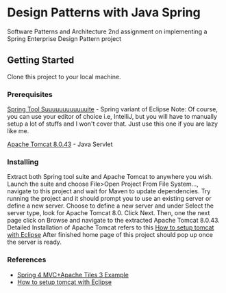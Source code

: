 # Design Patterns with Java Spring
Software Patterns and Architecture 2nd assignment on implementing a Spring Enterprise Design Pattern project
## Getting Started
Clone this project to your local machine.
### Prerequisites

[Spring Tool Suuuuuuuuuuuuite](https://spring.io/tools/sts/all) - Spring variant of Eclipse
Note: Of course, you can use your editor of choice i.e, IntelliJ, but you will have to manually setup a lot of stuffs and I won't cover that. Just use this one if you are lazy like me.

[Apache Tomcat 8.0.43](https://tomcat.apache.org/download-80.cgi) - Java Servlet


### Installing

Extract both Spring tool suite and Apache Tomcat to anywhere you wish.
Launch the suite and choose File>Open Project From File System..., navigate to this project and wait for Maven to update dependencies.
Try running the project and it should prompt you to use an existing server or define a new server.
Choose to define a new server and under Select the server type, look for Apache Tomcat 8.0.
Click Next. Then, one the next page click on Browse and navigate to the extracted Apache Tomcat 8.0.43.
Detailed Installation of Apache Tomcat refers to this [How to setup tomcat with Eclipse](http://websystique.com/misc/how-to-setup-tomcat-with-eclipse/)
After finished home page of this project should pop up once the server is ready.

### References
* [Spring 4 MVC+Apache Tiles 3 Example](http://websystique.com/springmvc/spring-4-mvc-apache-tiles-3-annotation-based-example/)
* [How to setup tomcat with Eclipse](http://websystique.com/misc/how-to-setup-tomcat-with-eclipse/)